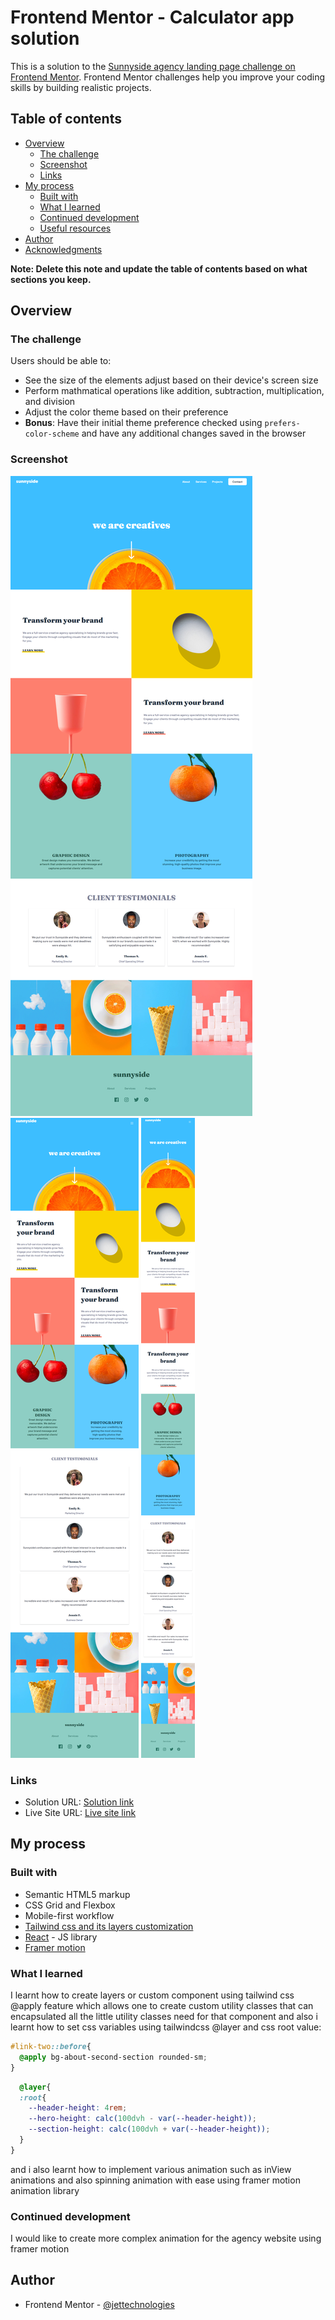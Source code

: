 # Frontend Mentor - Calculator app solution

This is a solution to the [Sunnyside agency landing page challenge on Frontend Mentor](https://www.frontendmentor.io/challenges/sunnyside-agency-landing-page-7yVs3B6ef). Frontend Mentor challenges help you improve your coding skills by building realistic projects. 

## Table of contents

- [Overview](#overview)
  - [The challenge](#the-challenge)
  - [Screenshot](#screenshot)
  - [Links](#links)
- [My process](#my-process)
  - [Built with](#built-with)
  - [What I learned](#what-i-learned)
  - [Continued development](#continued-development)
  - [Useful resources](#useful-resources)
- [Author](#author)
- [Acknowledgments](#acknowledgments)

**Note: Delete this note and update the table of contents based on what sections you keep.**

## Overview

### The challenge

Users should be able to:

- See the size of the elements adjust based on their device's screen size
- Perform mathmatical operations like addition, subtraction, multiplication, and division
- Adjust the color theme based on their preference
- **Bonus**: Have their initial theme preference checked using `prefers-color-scheme` and have any additional changes saved in the browser

### Screenshot

![The desktop view of sunnyside website](./screenshot/Sunnyside-desktop-view.png)
![The tablet view of sunnyside website](./screenshot/Sunnyside-tablet-view.png)
![The mobile view of sunnyside website](./screenshot/Sunnyside-mobile-view.png)

### Links

- Solution URL: [Solution link](https://github.com/jettechnologies/sunnyside-website)
- Live Site URL: [Live site link](https://sunnyside-marketing-website.netlify.app/)

## My process

### Built with

- Semantic HTML5 markup
- CSS Grid and Flexbox
- Mobile-first workflow
- [Tailwind css and its layers customization](https://tailwindcss.com/)
- [React](https://reactjs.org/) - JS library
- [Framer motion](https://www.framer.com/motion/)

### What I learned
I learnt how to create layers or custom component using tailwind css @apply feature which allows one to create custom utility classes that can encapsulated all the little utility classes need for that component and also i learnt how to set css variables using tailwindcss @layer and css root value:

```css
#link-two::before{
  @apply bg-about-second-section rounded-sm;
}
```  

```css 
  @layer{
  :root{
    --header-height: 4rem;
    --hero-height: calc(100dvh - var(--header-height));
    --section-height: calc(100dvh + var(--header-height));
  }
}
```  
and i also learnt how to implement various animation such as inView animations and also spinning animation with ease using framer motion animation library

### Continued development

I would like to create more complex animation for the agency website using framer motion

## Author

- Frontend Mentor - [@jettechnologies](https://www.frontendmentor.io/profile/jettechnologies)

